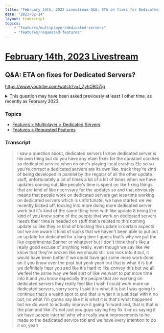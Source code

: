 ```yaml
---
title: "February 14th, 2023 Livestream Q&A: ETA on fixes for Dedicated Servers?"
date: "2023-02-14"
layout: transcript
topics:
    - "features/multiplayer/dedicated-servers"
    - "features/requested-features"
---
```

# [February 14th, 2023 Livestream](../2023-02-14.md)
## Q&A: ETA on fixes for Dedicated Servers?
https://www.youtube.com/watch?v=I_ZyhORDZjg
<details>
<summary>This question may have been asked previously at least 1 other time, as recently as February 2023.</summary>

* [February 7th, 2023 Livestream Q&A: You guys going to address the bugs & crashes with Dedicated Servers?](./yt-LKCtShTuB70.md) [https://www.youtube.com/watch?v=LKCtShTuB70](https://www.youtube.com/watch?v=LKCtShTuB70)
</details>


### Topics
* [Features > Multiplayer > Dedicated Servers](../topics/features/multiplayer/dedicated-servers.md)
* [Features > Requested Features](../topics/features/requested-features.md)

### Transcript

> I saw a question about, dedicated servers I know dedicated server is his own thing but do you have any etam fixes for the constant crashes so dedicated service when no one's playing local crashes Etc so so you're correct a dedicated servers are its own like, track they're kind of being developed in parallel by the regular of all the other update stuff, unfortunately a lot of times a lot of a lot of times when we have updates coming out, like people's time is spent on like fixing things that are kind of like necessary for the updates so and that obviously means that people work on dedicated servers get less time working on dedicated servers which is unfortunate, we have started we we recently kicked off, looking into more doing more dedicated server work but it's kind of the same thing here with like update 8 being like kind of you know some of the people that work on dedicated servers needs their time is needed on stuff that's related to this coming update so like they're kind of blocking the update in certain aspects but we are aware it kind of sucks that we haven't been able to put out an update for dedicated for a long time I guess that's why we put the like experimental Banner or whatever but I don't think that's like a really good excuse of anything really, even though we say like we know that they're broken like we should still can look into it but, it would have been better if we could have got some more work done on it you know over the past but yeah yeah but that is what it is but we definitely hear you and like it's hard to like convey this but we all we feel the same way we feel sort of like we want to put more time into it and you know especially the people that are working on dedicated servers they really feel like I wish I could work more on dedicated servers, sorry sorry I said it is what it is but I was going to continue that's a weird spot to end that is what it is just deal with it no but, no what I'm gonna say like it is what it is that's what happened but we do want to actually improve it going forward and, that is that is the plan and like it's not just you guys saying hey fix it or us saying it we have people internal who who really want improvements to be made to the dedicated service too and we have every intention to do it so, yeah
